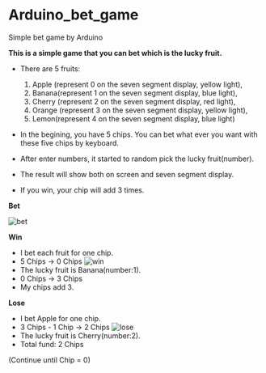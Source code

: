 # Arduino_bet_game
Simple bet game by Arduino

**This is a simple game that you can bet which is the lucky fruit.**

- There are 5 fruits:
  1. Apple (represent 0 on the seven segment display, yellow light),
  2. Banana(represent 1 on the seven segment display, blue light),
  3. Cherry (represent 2 on the seven segment display, red light),
  4. Orange (represent 3 on the seven segment display, yellow light),
  5. Lemon(represent 4 on the seven segment display, blue light)
    
- In the begining, you have 5 chips. You can bet what ever you want with these five chips by keyboard.
- After enter numbers, it started to random pick the lucky fruit(number). 
- The result will show both on screen and seven segment display. 
- If you win, your chip will add 3 times.

**Bet**

![bet](https://github.com/Snoopy1994/Arduino_bet_game/blob/main/bet.png)

**Win**
- I bet each fruit for one chip. 
- 5 Chips -> 0 Chips
![win](https://github.com/Snoopy1994/Arduino_bet_game/blob/main/win.png)
- The lucky fruit is Banana(number:1).
- 0 Chips -> 3 Chips
- My chips add 3. 

**Lose**
- I bet Apple for one chip. 
- 3 Chips - 1 Chip -> 2 Chips
![lose](https://github.com/Snoopy1994/Arduino_bet_game/blob/main/lose.png)
- The lucky fruit is Cherry(number:2).
- Total fund: 2 Chips

(Continue until Chip = 0)

